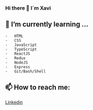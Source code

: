 ### Hi there 👋 I´m Xavi


## 🌱 I’m currently learning ...

```
-   HTML
-   CSS
-   JavaScript
-   TypeScript
-   ReactJS
-   Redux
-   NodeJS
-   Express
-   Git/Bash/Shell
```

## 📫 How to reach me: 

[Linkedin](https://www.linkedin.com/in/xaviersansb/)





